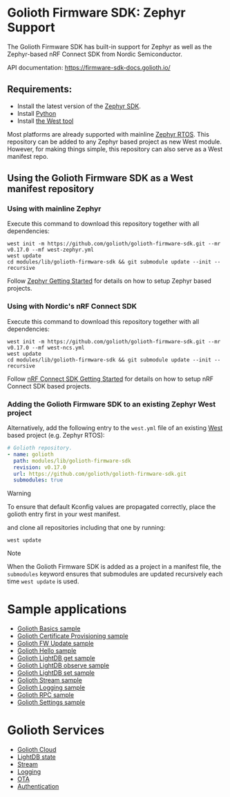 # Golioth Firmware SDK: Zephyr Support

The Golioth Firmware SDK has built-in support for Zephyr as well as
the Zephyr-based nRF Connect SDK from Nordic Semiconductor.

API documentation: <https://firmware-sdk-docs.golioth.io/>

## Requirements:

* Install the latest version of the [Zephyr
  SDK](https://github.com/zephyrproject-rtos/sdk-ng/releases/latest).
* Install [Python](https://www.python.org/downloads/)
* Install [the West
  tool](https://docs.zephyrproject.org/latest/develop/west/install.html)


Most platforms are already supported with mainline [Zephyr
RTOS](https://www.zephyrproject.org/). This repository can be added to
any Zephyr based project as new West module. However, for making things
simple, this repository can also serve as a West manifest repo.

## Using the Golioth Firmware SDK as a West manifest repository

### Using with mainline Zephyr

Execute this command to download this repository together with all
dependencies:

```console
west init -m https://github.com/golioth/golioth-firmware-sdk.git --mr v0.17.0 --mf west-zephyr.yml
west update
cd modules/lib/golioth-firmware-sdk && git submodule update --init --recursive
```

Follow [Zephyr Getting
Started](https://docs.zephyrproject.org/latest/getting_started/index.html)
for details on how to setup Zephyr based projects.

### Using with Nordic's nRF Connect SDK

Execute this command to download this repository together with all
dependencies:

```console
west init -m https://github.com/golioth/golioth-firmware-sdk.git --mr v0.17.0 --mf west-ncs.yml
west update
cd modules/lib/golioth-firmware-sdk && git submodule update --init --recursive
```

Follow [nRF Connect SDK Getting
Started](https://developer.nordicsemi.com/nRF_Connect_SDK/doc/latest/nrf/gs_installing.html)
for details on how to setup nRF Connect SDK based projects.

### Adding the Golioth Firmware SDK to an existing Zephyr West project

Alternatively, add the following entry to the `west.yml` file of an
existing
[West](https://docs.zephyrproject.org/latest/west/index.html)
based project (e.g. Zephyr RTOS):

```yaml
# Golioth repository.
- name: golioth
  path: modules/lib/golioth-firmware-sdk
  revision: v0.17.0
  url: https://github.com/golioth/golioth-firmware-sdk.git
  submodules: true
```

> [!WARNING]
> To ensure that default Kconfig values are propagated correctly, place
> the golioth entry first in your west manifest.

and clone all repositories including that one by running:

```console
west update
```

> [!NOTE]
> When the Golioth Firmware SDK is added as a project in a manifest
> file, the `submodules` keyword ensures that submodules are updated
> recursively each time `west update` is used.

# Sample applications

  - [Golioth Basics sample](golioth_basics/README.md)
  - [Golioth Certificate Provisioning sample](certificate_provisioning/README.md)
  - [Golioth FW Update sample](fw_update/README.md)
  - [Golioth Hello sample](hello/README.md)
  - [Golioth LightDB get sample](lightdb/get/README.md)
  - [Golioth LightDB observe sample](lightdb/observe/README.md)
  - [Golioth LightDB set sample](lightdb/set/README.md)
  - [Golioth Stream sample](stream/README.md)
  - [Golioth Logging sample](logging/README.md)
  - [Golioth RPC sample](rpc/README.md)
  - [Golioth Settings sample](settings/README.md)

# Golioth Services

  - [Golioth Cloud](https://docs.golioth.io/cloud)
  - [LightDB
    state](https://docs.golioth.io/reference/protocols/coap/lightdb)
  - [Stream](https://docs.golioth.io/reference/protocols/coap/streaming-data)
  - [Logging](https://docs.golioth.io/reference/protocols/coap/logging)
  - [OTA](https://docs.golioth.io/reference/protocols/coap/ota)
  - [Authentication](https://docs.golioth.io/firmware/zephyr-device-sdk/authentication)
